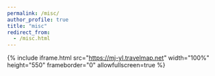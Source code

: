 ```yaml
---
permalink: /misc/
author_profile: true
title: "misc"
redirect_from:
  - /misc.html
---
```


{% include iframe.html src="https://mj-yl.travelmap.net" width="100%" height="550" frameborder="0" allowfullscreen=true %}

